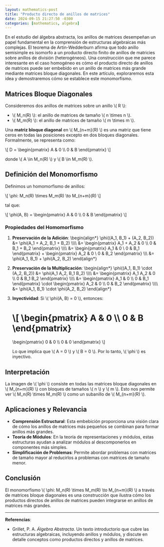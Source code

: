 ```yaml
---
layout: mathematics-post
title: "Producto directo de anillos de matrices"
date: 2024-09-15 21:27:50 -0300
categories: [mathematics, algebra]
---
```


En el estudio del álgebra abstracta, los anillos de matrices desempeñan un papel fundamental en la comprensión de estructuras algebraicas más complejas. El teorema de Artin-Wedderburn afirma que todo anillo semisimple es isomorfo a un producto directo finito de anillos de matricies sobre anillos de división (heterogéneos). Una construcción que me parece interesante en el caso homogéneo es cómo el producto directo de anillos de matrices puede ser embebido en un anillo de matrices más grande mediante matrices bloque diagonales. En este artículo, exploraremos esta idea y demostraremos cómo se establece este monomorfismo.

## Matrices Bloque Diagonales

Consideremos dos anillos de matrices sobre un anillo \\( R \\):

- \\( M_n(R) \\): el anillo de matrices de tamaño \\( n \\times n \\).
- \\( M_m(R) \\): el anillo de matrices de tamaño \\( m \\times m \\).

Una **matriz bloque diagonal** en \\( M_{n+m}(R) \\) es una matriz que tiene ceros en todas las posiciones excepto en dos bloques diagonales. Formalmente, se representa como:

\\[
   D = \begin{pmatrix} A & 0 \\\\ 0 & B \end{pmatrix}
\\]

donde \\( A \\in M_n(R) \\) y \\( B \\in M_m(R) \\).

## Definición del Monomorfismo

Definimos un homomorfismo de anillos:

\\[
   \phi: M_n(R) \\times M_m(R) \\to M_{n+m}(R)
\\]

tal que:

\\[
   \phi(A, B) = \begin{pmatrix} A & 0 \\\\ 0 & B \end{pmatrix}
\\]

### Propiedades del Homomorfismo

1. **Preservación de la Adición**:
    \begin{align\*}
        \phi((A_1, B_1) + (A_2, B_2))
        &= \phi(A_1 + A_2, B_1 + B_2) \\\\\\\\
        &= \begin{pmatrix} A_1 + A_2 & 0 \\\\ 0 & B_1 + B_2 \end{pmatrix} \\\\\\\\
        &= \begin{pmatrix} A_1 & 0 \\ 0 & B_1 \end{pmatrix} + \begin{pmatrix} A_2 & 0 \\ 0 & B_2 \end{pmatrix} \\\\\\
        &= \phi(A_1, B_1) + \phi(A_2, B_2)
   \end{align*}

2. **Preservación de la Multiplicación**:
    \begin{align\*}
        \phi((A_1, B_1) \cdot (A_2, B_2))
        &= \phi(A_1 A_2, B_1 B_2) \\\\\\\\
        &= \begin{pmatrix} A_1 A_2 & 0 \\\\ 0 & B_1 B_2 \end{pmatrix} \\\\\\\\
        &= \begin{pmatrix} A_1 & 0 \\\\ 0 & B_1 \end{pmatrix} \cdot \begin{pmatrix} A_2 & 0 \\\\ 0 & B_2 \end{pmatrix} \\\\\\\\
        &= \phi(A_1, B_1) \cdot \phi(A_2, B_2)
   \end{align*}

3. **Inyectividad**:
    Si \\( \phi(A, B) = 0 \\), entonces:

    \\[
    \begin{pmatrix} A & 0 \\\\ 0 & B \end{pmatrix}
    =
    \begin{pmatrix} 0 & 0 \\\\ 0 & 0 \end{pmatrix}
    \\]

    Lo que implica que \\( A = 0 \\) y \\( B = 0 \\). Por lo tanto, \\( \\phi \\) es inyectivo.

## Interpretación

La imagen de \\( \phi \\) consiste en todas las matrices bloque diagonales en \\( M_{n+m}(R) \\) con bloques de tamaños \\( n \\) y \\( m \\). Esto nos permite ver \\( M_n(R) \times M_m(R) \\) como un subanillo de \\( M_{n+m}(R) \\).

## Aplicaciones y Relevancia

- **Comprensión Estructural**: Esta embebición proporciona una visión clara de cómo los anillos de matrices más pequeños se combinan para formar anillos más grandes.
- **Teoría de Módulos**: En la teoría de representaciones y módulos, estas estructuras ayudan a analizar módulos al descomponerlos en componentes más simples.
- **Simplificación de Problemas**: Permite abordar problemas con matrices de tamaño mayor al reducirlos a problemas con matrices de tamaño menor.

## Conclusión

El monomorfismo \\( \phi: M_n(R) \times M_m(R) \to M_{n+m}(R) \\) a través de matrices bloque diagonales es una construcción que ilustra cómo los productos directos de anillos de matrices pueden integrarse en anillos de matrices más grandes.

---

**Referencias**:

- Grillet, P. A. *Álgebra Abstracta*. Un texto introductorio que cubre las estructuras algebraicas, incluyendo anillos y módulos, y discute en detalle conceptos como productos directos y anillos de matrices.
